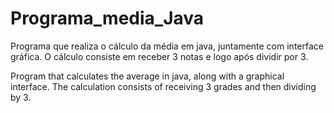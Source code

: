 # Programa_media_Java
Programa que realiza o cálculo da média em java, juntamente com interface gráfica.
O cálculo consiste em receber 3 notas e logo após dividir por 3.

Program that calculates the average in java, along with a graphical interface.
The calculation consists of receiving 3 grades and then dividing by 3.
